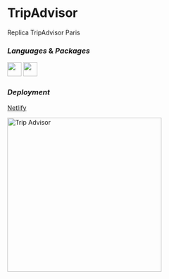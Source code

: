 # TripAdvisor

Replica TripAdvisor Paris

### _Languages_ & _Packages_

<img height="32" width="32" src="https://cdn.jsdelivr.net/npm/simple-icons@v3/icons/html5.svg" />
<img height="32" width="32" src="https://cdn.jsdelivr.net/npm/simple-icons@v3/icons/css3.svg" />

### _Deployment_

[Netlify](https://paris-tripadvisor.netlify.app)

  <img src="./src/assets/Trip.png" width="350" alt="Trip Advisor">
